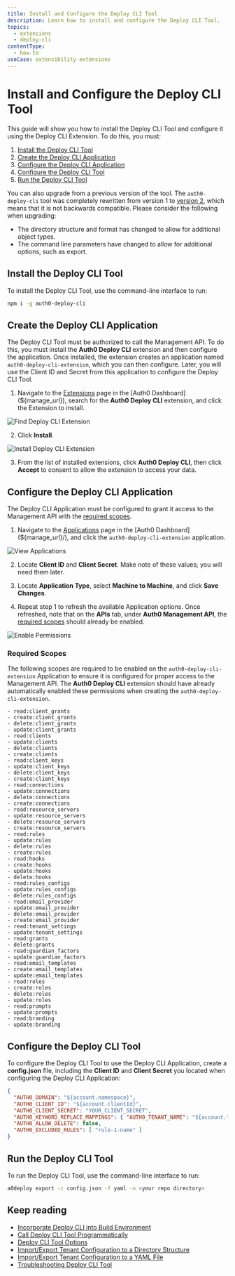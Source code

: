 ```yaml
---
title: Install and Configure the Deploy CLI Tool
description: Learn how to install and configure the Deploy CLI Tool.
topics:
  - extensions
  - deploy-cli
contentType:
  - how-to
useCase: extensibility-extensions
---
```

# Install and Configure the Deploy CLI Tool

This guide will show you how to install the Deploy CLI Tool and configure it using the Deploy CLI Extension. To do this, you must:

1. [Install the Deploy CLI Tool](#install-the-deploy-cli-tool)
2. [Create the Deploy CLI Application](#create-the-deploy-cli-application)
3. [Configure the Deploy CLI Application](#configure-the-deploy-cli-application)
4. [Configure the Deploy CLI Tool](#configure-the-deploy-cli-tool)
5. [Run the Deploy CLI Tool](#run-the-deploy-cli-tool)

You can also upgrade from a previous version of the tool. The `auth0-deploy-cli` tool was completely rewritten from version 1 to [version 2](/extensions/deploy-cli/references/what-new-v2), which means that it is not backwards compatible. Please consider the following when upgrading:

- The directory structure and format has changed to allow for additional object types.
- The command line parameters have changed to allow for additional options, such as export.

## Install the Deploy CLI Tool

To install the Deploy CLI Tool, use the command-line interface to run:

```bash
npm i -g auth0-deploy-cli
```

## Create the Deploy CLI Application

The Deploy CLI Tool must be authorized to call the Management API. To do this, you must install the **Auth0 Deploy CLI** extension and then configure the application. Once installed, the extension creates an application named `auth0-deploy-cli-extension`, which you can then configure. Later, you will use the Client ID and Secret from this application to configure the Deploy CLI Tool.

1. Navigate to the [Extensions](${manage_url}/#/extensions) page in the [Auth0 Dashboard](${manage_url}), search for the **Auth0 Deploy CLI** extension, and click the Extension to install.

![Find Deploy CLI Extension](/media/articles/extensions/deploy-cli/deploy-cli-find-extension.png)

2. Click **Install**.

![Install Deploy CLI Extension](/media/articles/extensions/deploy-cli/deploy-cli-install-extension.png)

3. From the list of installed extensions, click **Auth0 Deploy CLI**, then click **Accept** to consent to allow the extension to access your data. 

## Configure the Deploy CLI Application

The Deploy CLI Application must be configured to grant it access to the Management API with the [required scopes](#required-scopes). 

1. Navigate to the [Applications](${manage_url}/#/applications) page in the [Auth0 Dashboard](${manage_url}/), and click the `auth0-deploy-cli-extension` application.

![View Applications](/media/articles/extensions/deploy-cli/deploy-cli-app-list.png)

2. Locate **Client ID** and **Client Secret**. Make note of these values; you will need them later.

3. Locate **Application Type**, select **Machine to Machine**, and click **Save Changes**.

4. Repeat step 1 to refresh the available Application options. Once refreshed, note that on the **APIs** tab, under **Auth0 Management API**, the [required scopes](#required-scopes) should already be enabled.

![Enable Permissions](/media/articles/extensions/deploy-cli/deploy-cli-enable-permissions.png)

### Required Scopes

The following scopes are required to be enabled on the `auth0-deploy-cli-extension` Application to ensure it is configured for proper access to the Management API. The **Auth0 Deploy CLI** extension should have already automatically enabled these permissions when creating the `auth0-deploy-cli-extension`.

    - read:client_grants
    - create:client_grants
    - delete:client_grants
    - update:client_grants
    - read:clients
    - update:clients
    - delete:clients
    - create:clients
    - read:client_keys
    - update:client_keys
    - delete:client_keys
    - create:client_keys
    - read:connections
    - update:connections
    - delete:connections
    - create:connections
    - read:resource_servers
    - update:resource_servers
    - delete:resource_servers
    - create:resource_servers
    - read:rules
    - update:rules
    - delete:rules
    - create:rules
    - read:hooks
    - create:hooks
    - update:hooks
    - delete:hooks
    - read:rules_configs
    - update:rules_configs
    - delete:rules_configs
    - read:email_provider
    - update:email_provider
    - delete:email_provider
    - create:email_provider
    - read:tenant_settings
    - update:tenant_settings
    - read:grants
    - delete:grants
    - read:guardian_factors
    - update:guardian_factors
    - read:email_templates
    - create:email_templates
    - update:email_templates
    - read:roles
    - create:roles
    - delete:roles
    - update:roles
    - read:prompts
    - update:prompts
    - read:branding
    - update:branding

## Configure the Deploy CLI Tool

To configure the Deploy CLI Tool to use the Deploy CLI Application, create a **config.json** file, including the **Client ID** and **Client Secret** you located when configuring the Deploy CLI Application:

```json
{
  "AUTH0_DOMAIN": "${account.namespace}",
  "AUTH0_CLIENT_ID": "${account.clientId}",
  "AUTH0_CLIENT_SECRET": "YOUR_CLIENT_SECRET",
  "AUTH0_KEYWORD_REPLACE_MAPPINGS": { "AUTH0_TENANT_NAME": "${account.tenant}" },
  "AUTH0_ALLOW_DELETE": false,
  "AUTH0_EXCLUDED_RULES": [ "rule-1-name" ]
}
```

## Run the Deploy CLI Tool

To run the Deploy CLI Tool, use the command-line interface to run:

```bash
a0deploy export -c config.json -f yaml -o <your repo directory>
```

## Keep reading

* [Incorporate Deploy CLI into Build Environment](/extensions/deploy-cli/guides/incorporate-deploy-cli-into-build-environment)
* [Call Deploy CLI Tool Programmatically](/extensions/deploy-cli/guides/call-deploy-cli-programmatically)
* [Deploy CLI Tool Options](/extensions/deploy-cli/references/deploy-cli-options)
* [Import/Export Tenant Configuration to a Directory Structure](extensions/deploy-cli/guides/import-export-directory-structure)
* [Import/Export Tenant Configuration to a YAML File](/extensions/deploy-cli/guides/import-export-yaml-file)
* [Troubleshooting Deploy CLI Tool](/extensions/deploy-cli/references/troubleshooting)

